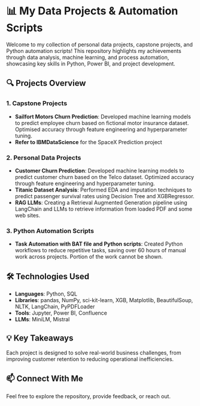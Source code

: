 # 📊 My Data Projects & Automation Scripts

Welcome to my collection of personal data projects, capstone projects, and Python automation scripts! This repository highlights my achievements through data analysis, machine learning, and process automation, showcasing key skills in Python, Power BI, and project development.

## 🔍 Projects Overview

### 1. **Capstone Projects**
   - **Sailfort Motors Churn Prediction**: Developed machine learning models to predict employee churn based on fictional motor insurance dataset. Optimised accuracy through feature engineering and hyperparameter tuning.
   - **Refer to IBMDataScience** for the SpaceX Prediction project

### 2. **Personal Data Projects**
   - **Customer Churn Prediction**: Developed machine learning models to predict customer churn based on the Telco dataset. Optimized accuracy through feature engineering and hyperparameter tuning.
   - **Titanic Dataset Analysis**: Performed EDA and imputation techniques to predict passenger survival rates using Decision Tree and XGBRegressor.
   - **RAG LLMs**: Creating a Retrieval Augmented Generation pipeline using LangChain and LLMs to retrieve information from loaded PDF and some web sites.

### 3. **Python Automation Scripts**
   - **Task Automation with BAT file and Python scripts**: Created Python workflows to reduce repetitive tasks, saving over 60 hours of manual work across projects. Portion of the work cannot be shown.

## 🛠️ Technologies Used
- **Languages**: Python, SQL
- **Libraries**: pandas, NumPy, sci-kit-learn, XGB, Matplotlib, BeautifulSoup, NLTK, LangChain, PyPDFLoader
- **Tools**: Jupyter, Power BI, Confluence
- **LLMs**: MiniLM, Mistral

## 💡 Key Takeaways
Each project is designed to solve real-world business challenges, from improving customer retention to reducing operational inefficiencies.

## 📫 Connect With Me
Feel free to explore the repository, provide feedback, or reach out.
